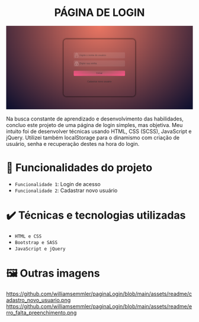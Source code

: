 <h1 align="center"> PÁGINA DE LOGIN </h1>

![Tela principal](https://github.com/williamsemmler/paginaLogin/blob/main/assets/readme/pagina_principal.png)

Na busca constante de aprendizado e desenvolvimento das habilidades, concluo este projeto de uma página de login simples, mas objetiva. Meu intuito foi de desenvolver técnicas usando HTML, CSS (SCSS), JavaScript e jQuery. Utilizei também localStorage para o dinamismo com criação de usuário, senha e recuperação destes na hora do login.


# 🔨 Funcionalidades do projeto

- `Funcionalidade 1`: Login de acesso
- `Funcionalidade 2`: Cadastrar novo usuário


# ✔️ Técnicas e tecnologias utilizadas

- ``HTML e CSS``
- ``Bootstrap e SASS``
- ``JavaScript e jQuery``

# 🖼️ Outras imagens
https://github.com/williamsemmler/paginaLogin/blob/main/assets/readme/cadastro_novo_usuario.png
https://github.com/williamsemmler/paginaLogin/blob/main/assets/readme/erro_falta_preenchimento.png
